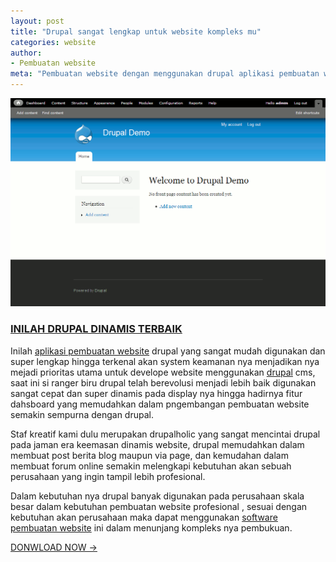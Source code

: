 ```yaml
---
layout: post
title: "Drupal sangat lengkap untuk website kompleks mu"
categories: website
author:
- Pembuatan website
meta: "Pembuatan website dengan menggunakan drupal aplikasi pembuatan website modern"
---
```

![pembuatan website drupal](/assets/img/drupalsite.png)

### **[INILAH DRUPAL DINAMIS TERBAIK](/website/2020/03/09/drupal.html)**

Inilah [aplikasi pembuatan website](/website/2020/03/09/drupal.html) drupal yang sangat mudah digunakan dan super lengkap hingga terkenal akan system keamanan nya menjadikan nya mejadi prioritas utama untuk develope website menggunakan [drupal](https://drupal.org/) cms, saat ini si ranger biru drupal telah berevolusi menjadi lebih baik digunakan sangat cepat dan super dinamis pada display nya hingga hadirnya fitur dahsboard yang memudahkan dalam pngembangan pembuatan website semakin sempurna dengan drupal.

Staf kreatif kami dulu merupakan drupalholic yang sangat mencintai drupal pada jaman era keemasan dinamis website, drupal memudahkan dalam membuat post berita blog maupun via page, dan kemudahan dalam membuat forum online semakin melengkapi kebutuhan akan sebuah perusahaan yang ingin tampil lebih profesional.

Dalam kebutuhan nya drupal banyak digunakan pada perusahaan skala besar dalam kebutuhan pembuatan website profesional , sesuai dengan kebutuhan akan perusahaan maka dapat menggunakan [software pembuatan website](/website/2020/03/09/drupal.html) ini dalam menunjang kompleks nya pembukuan.


[DONWLOAD NOW →](https://mesinkasir.github.io/e-catalog/Creative%20Website%20ART.pdf)
